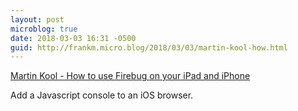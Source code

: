 ```yaml
---
layout: post
microblog: true
date: 2018-03-03 16:31 -0500
guid: http://frankm.micro.blog/2018/03/03/martin-kool-how.html
---
```

[Martin Kool - How to use Firebug on your iPad and iPhone](http://martinkool.com/post/13629963755/firebug-on-ipad-and-iphone)

Add a Javascript console to an iOS browser. 
